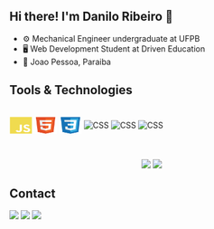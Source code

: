 ## Hi there! I'm Danilo Ribeiro 👋

- ⚙️ Mechanical Engineer undergraduate at UFPB
- 🖥️ Web Development Student at Driven Education
- 📍 Joao Pessoa, Paraiba

## Tools & Technologies

<div style="display: inline_block" ><br>
  <img align="center" alt="Js" height="30" width="40" src="https://raw.githubusercontent.com/devicons/devicon/master/icons/javascript/javascript-plain.svg" />
  <img align="center" alt="HTML" height="30" width="40" src="https://raw.githubusercontent.com/devicons/devicon/master/icons/html5/html5-original.svg" />
  <img align="center" alt="CSS" height="30" width="40" src="https://raw.githubusercontent.com/devicons/devicon/master/icons/css3/css3-original.svg" />
  <img align="center" alt="CSS" height="30" width="40" src="https://cdn.jsdelivr.net/gh/devicons/devicon/icons/git/git-plain.svg" />
  <img align="center" alt="CSS" height="30" width="40" src="https://cdn.jsdelivr.net/gh/devicons/devicon/icons/github/github-original.svg" />
  <img align="center" alt="CSS" height="30" width="40" src="https://cdn.jsdelivr.net/gh/devicons/devicon/icons/vscode/vscode-original.svg" />
</div>

<p>&nbsp</p>

<div align="center">
  <img height="180em" src="https://github-readme-stats.vercel.app/api?username=Danilosrr&show_icons=true&theme=github&include_all_commits=true&count_private=true"/>
  <img height="180em" src="https://github-readme-stats.vercel.app/api/top-langs/?username=Danilosrr&layout=compact&langs_count=7&theme=default"/>
</div>

## Contact

<div> 
  <a href="https://instagram.com/https://www.instagram.com/danilo_srr/" target="_blank"><img src="https://img.shields.io/badge/-Instagram-%23E4405F?style=for-the-badge&logo=instagram&logoColor=white" target="_blank"></a>
  <a href = "mailto:danilo_srr@hotmail.com"><img src="https://img.shields.io/badge/Microsoft_Outlook-0078D4?style=for-the-badge&logo=hotmail&logoColor=white" target="_blank"></a>
  <a href="https://www.linkedin.com/in/danilo-ribeiro-419a2a1b8" target="_blank"><img src="https://img.shields.io/badge/-LinkedIn-%230077B5?style=for-the-badge&logo=linkedin&logoColor=white" target="_blank"></a> 
</div>
